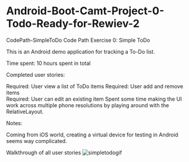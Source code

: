 # Android-Boot-Camt-Project-0-Todo-Ready-for-Rewiev-2

CodePath-SimpleToDo
Code Path Exercise 0: Simple ToDo

This is an Android demo application for tracking a To-Do list.

Time spent: 10 hours spent in total

Completed user stories:

 Required: User view a list of ToDo items
 Required: User add and remove items                       
 Required: User can edit an existing item
Spent some time making the UI work across multiple phone resolutions by playing around with the RelativeLayout.

Notes:

Coming from iOS world, creating a virtual device for testing in Android seems way complicated.

Walkthrough of all user stories
![simpletodogif](https://cloud.githubusercontent.com/assets/16930923/16407934/1f299e56-3ccb-11e6-97ac-6c4d7633bbc2.gif)
